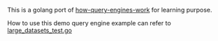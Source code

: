 This is a golang port of [how-query-engines-work](https://github.com/andygrove/how-query-engines-work) for learning purpose.

How to use this demo query engine example can refer to [large_datasets_test.go](./test/large_datasets_test.go)
